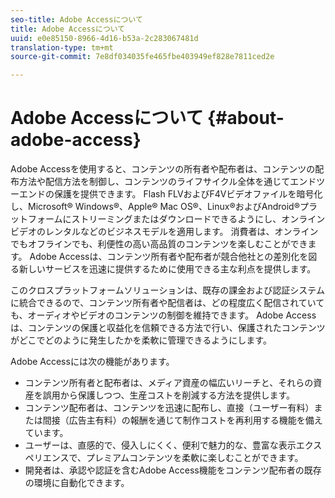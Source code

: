 ```yaml
---
seo-title: Adobe Accessについて
title: Adobe Accessについて
uuid: e0e85150-8966-4d16-b53a-2c283067481d
translation-type: tm+mt
source-git-commit: 7e8df034035fe465fbe403949ef828e7811ced2e

---
```



# Adobe Accessについて {#about-adobe-access}

Adobe Accessを使用すると、コンテンツの所有者や配布者は、コンテンツの配布方法や配信方法を制御し、コンテンツのライフサイクル全体を通じてエンドツーエンドの保護を提供できます。 Flash FLVおよびF4Vビデオファイルを暗号化し、Microsoft® Windows®、Apple® Mac OS®、Linux®およびAndroid®プラットフォームにストリーミングまたはダウンロードできるようにし、オンラインビデオのレンタルなどのビジネスモデルを適用します。 消費者は、オンラインでもオフラインでも、利便性の高い高品質のコンテンツを楽しむことができます。 Adobe Accessは、コンテンツ所有者や配布者が競合他社との差別化を図る新しいサービスを迅速に提供するために使用できる主な利点を提供します。

このクロスプラットフォームソリューションは、既存の課金および認証システムに統合できるので、コンテンツ所有者や配信者は、どの程度広く配信されていても、オーディオやビデオのコンテンツの制御を維持できます。 Adobe Accessは、コンテンツの保護と収益化を信頼できる方法で行い、保護されたコンテンツがどこでどのように発生したかを柔軟に管理できるようにします。

Adobe Accessには次の機能があります。

* コンテンツ所有者と配布者は、メディア資産の幅広いリーチと、それらの資産を誤用から保護しつつ、生産コストを削減する方法を提供します。
* コンテンツ配布者は、コンテンツを迅速に配布し、直接（ユーザー有料）または間接（広告主有料）の報酬を通じて制作コストを再利用する機能を備えています。
* ユーザーは、直感的で、侵入しにくく、便利で魅力的な、豊富な表示エクスペリエンスで、プレミアムコンテンツを柔軟に楽しむことができます。
* 開発者は、承認や認証を含むAdobe Access機能をコンテンツ配布者の既存の環境に自動化できます。

